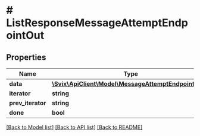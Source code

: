# # ListResponseMessageAttemptEndpointOut

## Properties

Name | Type | Description | Notes
------------ | ------------- | ------------- | -------------
**data** | [**\Svix\ApiClient\Model\MessageAttemptEndpointOut[]**](MessageAttemptEndpointOut.md) |  |
**iterator** | **string** |  | [optional]
**prev_iterator** | **string** |  | [optional]
**done** | **bool** |  |

[[Back to Model list]](../../README.md#models) [[Back to API list]](../../README.md#endpoints) [[Back to README]](../../README.md)
